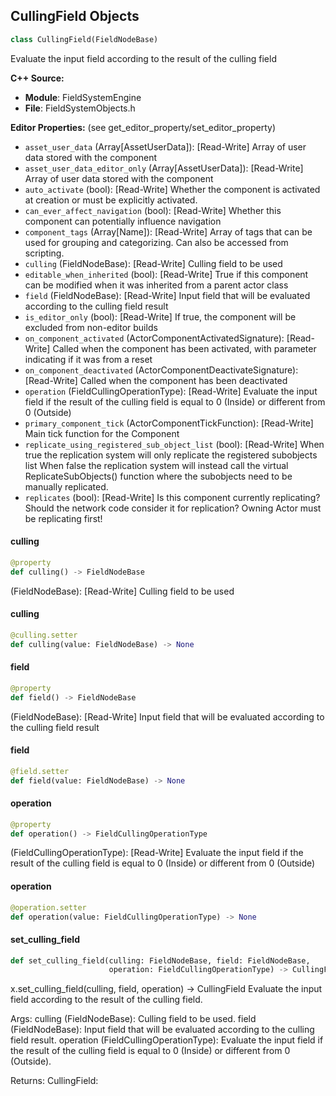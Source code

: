 ## CullingField Objects

```python
class CullingField(FieldNodeBase)
```

Evaluate the input field according to the result of the culling field

**C++ Source:**

- **Module**: FieldSystemEngine
- **File**: FieldSystemObjects.h

**Editor Properties:** (see get_editor_property/set_editor_property)

- ``asset_user_data`` (Array[AssetUserData]):  [Read-Write] Array of user data stored with the component
- ``asset_user_data_editor_only`` (Array[AssetUserData]):  [Read-Write] Array of user data stored with the component
- ``auto_activate`` (bool):  [Read-Write] Whether the component is activated at creation or must be explicitly activated.
- ``can_ever_affect_navigation`` (bool):  [Read-Write] Whether this component can potentially influence navigation
- ``component_tags`` (Array[Name]):  [Read-Write] Array of tags that can be used for grouping and categorizing. Can also be accessed from scripting.
- ``culling`` (FieldNodeBase):  [Read-Write] Culling field to be used
- ``editable_when_inherited`` (bool):  [Read-Write] True if this component can be modified when it was inherited from a parent actor class
- ``field`` (FieldNodeBase):  [Read-Write] Input field that will be evaluated according to the culling field result
- ``is_editor_only`` (bool):  [Read-Write] If true, the component will be excluded from non-editor builds
- ``on_component_activated`` (ActorComponentActivatedSignature):  [Read-Write] Called when the component has been activated, with parameter indicating if it was from a reset
- ``on_component_deactivated`` (ActorComponentDeactivateSignature):  [Read-Write] Called when the component has been deactivated
- ``operation`` (FieldCullingOperationType):  [Read-Write] Evaluate the input field if the result of the culling field is equal to 0 (Inside) or different from 0 (Outside)
- ``primary_component_tick`` (ActorComponentTickFunction):  [Read-Write] Main tick function for the Component
- ``replicate_using_registered_sub_object_list`` (bool):  [Read-Write] When true the replication system will only replicate the registered subobjects list
  When false the replication system will instead call the virtual ReplicateSubObjects() function where the subobjects need to be manually replicated.
- ``replicates`` (bool):  [Read-Write] Is this component currently replicating? Should the network code consider it for replication? Owning Actor must be replicating first!

<a id="unreal.CullingField.culling"></a>

#### culling

```python
@property
def culling() -> FieldNodeBase
```

(FieldNodeBase):  [Read-Write] Culling field to be used

<a id="unreal.CullingField.culling"></a>

#### culling

```python
@culling.setter
def culling(value: FieldNodeBase) -> None
```

<a id="unreal.CullingField.field"></a>

#### field

```python
@property
def field() -> FieldNodeBase
```

(FieldNodeBase):  [Read-Write] Input field that will be evaluated according to the culling field result

<a id="unreal.CullingField.field"></a>

#### field

```python
@field.setter
def field(value: FieldNodeBase) -> None
```

<a id="unreal.CullingField.operation"></a>

#### operation

```python
@property
def operation() -> FieldCullingOperationType
```

(FieldCullingOperationType):  [Read-Write] Evaluate the input field if the result of the culling field is equal to 0 (Inside) or different from 0 (Outside)

<a id="unreal.CullingField.operation"></a>

#### operation

```python
@operation.setter
def operation(value: FieldCullingOperationType) -> None
```

<a id="unreal.CullingField.set_culling_field"></a>

#### set_culling_field

```python
def set_culling_field(culling: FieldNodeBase, field: FieldNodeBase,
                      operation: FieldCullingOperationType) -> CullingField
```

x.set_culling_field(culling, field, operation) -> CullingField
Evaluate the input field according to the result of the culling field.

Args:
    culling (FieldNodeBase): Culling field to be used.
    field (FieldNodeBase): Input field that will be evaluated according to the culling field result.
    operation (FieldCullingOperationType): Evaluate the input field if the result of the culling field is equal to 0 (Inside) or different from 0 (Outside).

Returns:
    CullingField:

<a id="unreal.ReturnResultsTerminal"></a>